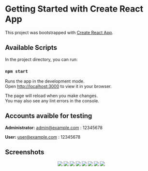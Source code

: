 # Getting Started with Create React App

This project was bootstrapped with [Create React App](https://github.com/facebook/create-react-app).

## Available Scripts

In the project directory, you can run:

### `npm start`

Runs the app in the development mode.\
Open [http://localhost:3000](http://localhost:3000) to view it in your browser.

The page will reload when you make changes.\
You may also see any lint errors in the console.

## Accounts avaible for testing 

**Administrator:**  admin@example.com : 12345678

**User:**  user@example.com : 12345678


## Screenshots

<p align="center">
<img src="https://res.cloudinary.com/dck6iktyj/image/upload/v1660491765/Test/2022-08-14_sqawsn.png" />

<img src="https://res.cloudinary.com/dck6iktyj/image/upload/v1660491765/Test/2022-08-14_2_oacw6l.png" />

<img src="https://res.cloudinary.com/dck6iktyj/image/upload/v1660491766/Test/2022-08-14_4_ynr9oi.png" />

<img src="https://res.cloudinary.com/dck6iktyj/image/upload/v1660491848/Test/2022-08-14_10_svvavr.png" />

<img src="https://res.cloudinary.com/dck6iktyj/image/upload/v1660491765/Test/2022-08-14_1_vs6cro.png" />

<img src="https://res.cloudinary.com/dck6iktyj/image/upload/v1660491765/Test/2022-08-14_5_cfl9x1.png" />

<img src="https://res.cloudinary.com/dck6iktyj/image/upload/v1660491765/Test/2022-08-14_6_toejlg.png" />

<img src="https://res.cloudinary.com/dck6iktyj/image/upload/v1660491765/Test/2022-08-14_7_udevz4.png" />
</p>
